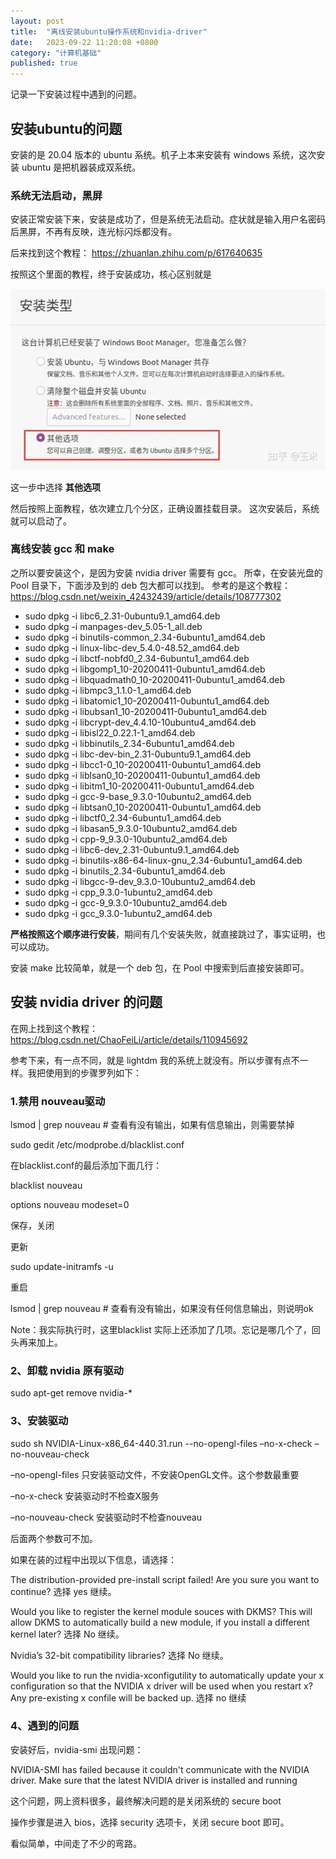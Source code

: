 ```yaml
---
layout: post
title:  "离线安装ubuntu操作系统和nvidia-driver"
date:   2023-09-22 11:20:08 +0800
category: "计算机基础"
published: true
---
```


 记录一下安装过程中遇到的问题。

<!--more-->
## 安装ubuntu的问题
安装的是 20.04 版本的 ubuntu 系统。机子上本来安装有 windows 系统，这次安装 ubuntu 是把机器装成双系统。

### 系统无法启动，黑屏
安装正常安装下来，安装是成功了，但是系统无法启动。症状就是输入用户名密码后黑屏，不再有反映，连光标闪烁都没有。

后来找到这个教程：
https://zhuanlan.zhihu.com/p/617640635

按照这个里面的教程，终于安装成功，核心区别就是

![2023-09-22-17-52-53](https://raw.githubusercontent.com/liwenju0/blog_pictures/master/pics/2023-09-22-17-52-53.png)

这一步中选择 **其他选项**

然后按照上面教程，依次建立几个分区，正确设置挂载目录。
这次安装后，系统就可以启动了。

### 离线安装 gcc 和 make

之所以要安装这个，是因为安装 nvidia driver 需要有 gcc。
所幸，在安装光盘的 Pool 目录下，下面涉及到的 deb 包大都可以找到。
参考的是这个教程：
https://blog.csdn.net/weixin_42432439/article/details/108777302

- sudo dpkg -i libc6_2.31-0ubuntu9.1_amd64.deb
- sudo dpkg -i manpages-dev_5.05-1_all.deb
- sudo dpkg -i binutils-common_2.34-6ubuntu1_amd64.deb
- sudo dpkg -i linux-libc-dev_5.4.0-48.52_amd64.deb
- sudo dpkg -i libctf-nobfd0_2.34-6ubuntu1_amd64.deb
- sudo dpkg -i libgomp1_10-20200411-0ubuntu1_amd64.deb
- sudo dpkg -i libquadmath0_10-20200411-0ubuntu1_amd64.deb
- sudo dpkg -i libmpc3_1.1.0-1_amd64.deb
- sudo dpkg -i libatomic1_10-20200411-0ubuntu1_amd64.deb
- sudo dpkg -i libubsan1_10-20200411-0ubuntu1_amd64.deb
- sudo dpkg -i libcrypt-dev_4.4.10-10ubuntu4_amd64.deb
- sudo dpkg -i libisl22_0.22.1-1_amd64.deb
- sudo dpkg -i libbinutils_2.34-6ubuntu1_amd64.deb
- sudo dpkg -i libc-dev-bin_2.31-0ubuntu9.1_amd64.deb
- sudo dpkg -i libcc1-0_10-20200411-0ubuntu1_amd64.deb
- sudo dpkg -i liblsan0_10-20200411-0ubuntu1_amd64.deb
- sudo dpkg -i libitm1_10-20200411-0ubuntu1_amd64.deb
- sudo dpkg -i gcc-9-base_9.3.0-10ubuntu2_amd64.deb
- sudo dpkg -i libtsan0_10-20200411-0ubuntu1_amd64.deb
- sudo dpkg -i libctf0_2.34-6ubuntu1_amd64.deb
- sudo dpkg -i libasan5_9.3.0-10ubuntu2_amd64.deb
- sudo dpkg -i cpp-9_9.3.0-10ubuntu2_amd64.deb
- sudo dpkg -i libc6-dev_2.31-0ubuntu9.1_amd64.deb
- sudo dpkg -i binutils-x86-64-linux-gnu_2.34-6ubuntu1_amd64.deb
- sudo dpkg -i binutils_2.34-6ubuntu1_amd64.deb
- sudo dpkg -i libgcc-9-dev_9.3.0-10ubuntu2_amd64.deb
- sudo dpkg -i cpp_9.3.0-1ubuntu2_amd64.deb
- sudo dpkg -i gcc-9_9.3.0-10ubuntu2_amd64.deb
- sudo dpkg -i gcc_9.3.0-1ubuntu2_amd64.deb

**严格按照这个顺序进行安装**，期间有几个安装失败，就直接跳过了，事实证明，也可以成功。

安装 make 比较简单，就是一个 deb 包，在 Pool 中搜索到后直接安装即可。


## 安装 nvidia driver 的问题
在网上找到这个教程：https://blog.csdn.net/ChaoFeiLi/article/details/110945692

参考下来，有一点不同，就是 lightdm 我的系统上就没有。所以步骤有点不一样。我把使用到的步骤罗列如下：

### 1.禁用 nouveau驱动

lsmod | grep nouveau # 查看有没有输出，如果有信息输出，则需要禁掉

sudo gedit /etc/modprobe.d/blacklist.conf

在blacklist.conf的最后添加下面几行：

blacklist nouveau

options nouveau modeset=0

保存，关闭


更新

sudo update-initramfs -u

重启

lsmod | grep nouveau # 查看有没有输出，如果没有任何信息输出，则说明ok

Note：我实际执行时，这里blacklist 实际上还添加了几项。忘记是哪几个了，回头再来加上。

### 2、卸载 nvidia 原有驱动

sudo apt-get remove nvidia-*  

### 3、安装驱动

sudo sh NVIDIA-Linux-x86_64-440.31.run --no-opengl-files –no-x-check –no-nouveau-check

–no-opengl-files 只安装驱动文件，不安装OpenGL文件。这个参数最重要

–no-x-check 安装驱动时不检查X服务

–no-nouveau-check 安装驱动时不检查nouveau

后面两个参数可不加。

如果在装的过程中出现以下信息，请选择：

The distribution-provided pre-install script failed! Are you sure you want to continue?
选择 yes 继续。

Would you like to register the kernel module souces with DKMS? This will allow DKMS to automatically build a new module, if you install a different kernel later?
选择 No 继续。

Nvidia’s 32-bit compatibility libraries?
选择 No 继续。

Would you like to run the nvidia-xconfigutility to automatically update your x configuration so that the NVIDIA x driver will be used when you restart x? Any pre-existing x confile will be backed up.
选择 no 继续

### 4、遇到的问题

安装好后，nvidia-smi 出现问题：

NVIDIA-SMI has failed because it couldn't communicate with the NVIDIA driver. Make sure that the latest NVIDIA driver is installed and running

这个问题，网上资料很多，最终解决问题的是关闭系统的 secure boot

操作步骤是进入 bios，选择 security 选项卡，关闭 secure boot 即可。

看似简单，中间走了不少的弯路。














